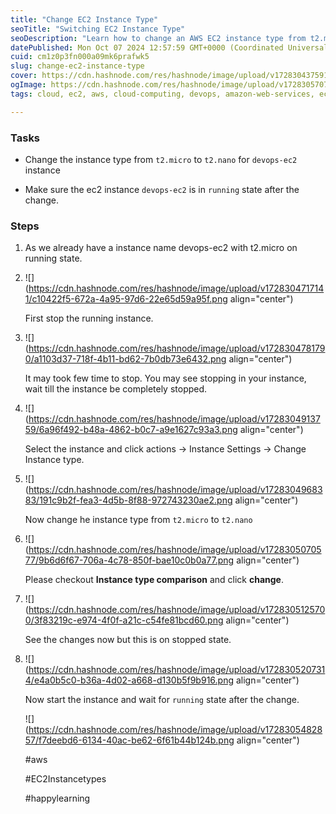 ```yaml
---
title: "Change EC2 Instance Type"
seoTitle: "Switching EC2 Instance Type"
seoDescription: "Learn how to change an AWS EC2 instance type from t2.micro to t2.nano, ensuring it stays in a running state"
datePublished: Mon Oct 07 2024 12:57:59 GMT+0000 (Coordinated Universal Time)
cuid: cm1z0p3fn000a09mk6prafwk5
slug: change-ec2-instance-type
cover: https://cdn.hashnode.com/res/hashnode/image/upload/v1728304375914/ad1fe841-de84-4619-a8fd-f7334c448a8e.png
ogImage: https://cdn.hashnode.com/res/hashnode/image/upload/v1728305707886/8206633c-7364-4879-9f70-4d03368c58b7.png
tags: cloud, ec2, aws, cloud-computing, devops, amazon-web-services, ec2-instance-types, ec2-instance

---
```


### Tasks

* Change the instance type from `t2.micro` to `t2.nano` for `devops-ec2` instance
    
* Make sure the ec2 instance `devops-ec2` is in `running` state after the change.
    

### Steps

1. As we already have a instance name devops-ec2 with t2.micro on running state.
    
2. ![](https://cdn.hashnode.com/res/hashnode/image/upload/v1728304717141/c10422f5-672a-4a95-97d6-22e65d59a95f.png align="center")
    
    First stop the running instance.
    
3. ![](https://cdn.hashnode.com/res/hashnode/image/upload/v1728304781790/a1103d37-718f-4b11-bd62-7b0db73e6432.png align="center")
    
    It may took few time to stop. You may see stopping in your instance, wait till the instance be completely stopped.
    
4. ![](https://cdn.hashnode.com/res/hashnode/image/upload/v1728304913759/6a96f492-b48a-4862-b0c7-a9e1627c93a3.png align="center")
    
    Select the instance and click actions → Instance Settings → Change Instance type.
    
5. ![](https://cdn.hashnode.com/res/hashnode/image/upload/v1728304968383/191c9b2f-fea3-4d5b-8f88-972743230ae2.png align="center")
    
    Now change he instance type from `t2.micro` to `t2.nano`
    
6. ![](https://cdn.hashnode.com/res/hashnode/image/upload/v1728305070577/9b6d6f67-706a-4c78-850f-bae10c0b0a77.png align="center")
    
    Please checkout **Instance type comparison** and click **change**.
    
7. ![](https://cdn.hashnode.com/res/hashnode/image/upload/v1728305125700/3f83219c-e974-4f0f-a21c-c54fe81bcd60.png align="center")
    
    See the changes now but this is on stopped state.
    
8. ![](https://cdn.hashnode.com/res/hashnode/image/upload/v1728305207314/e4a0b5c0-b36a-4d02-a668-d130b5f9b916.png align="center")
    
    Now start the instance and wait for `running` state after the change.
    
    ![](https://cdn.hashnode.com/res/hashnode/image/upload/v1728305482857/f7deebd6-6134-40ac-be62-6f61b44b124b.png align="center")
    
    #aws
    
    #EC2Instancetypes
    
    #happylearning